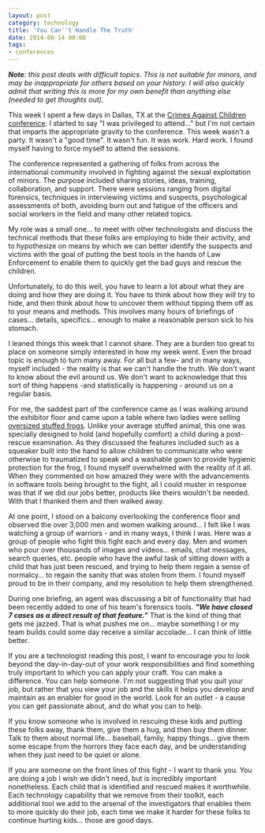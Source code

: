 ```yaml
---
layout: post
category: technology
title: 'You Can''t Handle The Truth'
date: 2014-08-14 00:00
tags:
- conferences
---
```

*__Note__: this post deals with difficult topics. This is not suitable for minors, and may be inappropriate for others 
based on your history. I will also quickly admit that writing this is more for my own benefit than anything else 
(needed to get thoughts out).*

This week I spent a few days in Dallas, TX at the [Crimes Against Children conference](http://www.cacconference.org/). 
I started to say "I was privileged to attend…" but I'm not certain that imparts the appropriate gravity to the 
conference. This week wasn't a party. It wasn't a "good time". It wasn't fun. It was work. Hard work. I found myself 
having to force myself to attend the sessions.

The conference represented a gathering of folks from across the international community involved in fighting against 
the sexual exploitation of minors. The purpose included sharing stories, ideas, training, collaboration, and support. 
There were sessions ranging from digital forensics, techniques in interviewing victims and suspects, psychological 
assessments of both, avoiding burn out and fatigue of the officers and social workers in the field and many other 
related topics.

My role was a small one… to meet with other technologists and discuss the technical methods that these folks are 
employing to hide their activity, and to hypothesize on means by which we can better identify the suspects and victims 
with the goal of putting the best tools in the hands of Law Enforcement to enable them to quickly get the bad guys and 
rescue the children.

Unfortunately, to do this well, you have to learn a lot about what they are doing and how they are doing it. You have 
to think about how they will try to hide, and then think about how to uncover them without tipping them off as to your 
means and methods. This involves many hours of briefings of cases… details, specifics… enough to make a reasonable 
person sick to his stomach.

I leaned things this week that I cannot share. They are a burden too great to place on someone simply interested in how 
my week went. Even the broad topic is enough to turn many away. For all but a few- and in many ways, myself included - 
the reality is that we can't handle the truth. We don't want to know about the evil around us. We don't want to 
acknowledge that this sort of thing happens -and statistically is happening - around us on a regular basis.

For me, the saddest part of the conference came as I was walking around the exhibitor floor and came upon a table 
where two ladies were selling [oversized stuffed frogs](http://comfortfrog.com/). Unlike your average stuffed animal, 
this one was specially designed to hold (and hopefully comfort) a child during a post-rescue examination. As they 
discussed the features included such as a squeaker built into the hand to allow children to communicate who were 
otherwise to traumatized to speak and a washable gown to provide hygienic protection for the frog, I found myself 
overwhelmed with the reality of it all. When they commented on how amazed they were with the advancements in software 
tools being brought to the fight, all I could muster in response was that if we did our jobs better, products like 
theirs wouldn't be needed. With that I thanked them and then walked away.

At one point, I stood on a balcony overlooking the conference floor and observed the over 3,000 men and women walking 
around… I felt like I was watching a group of warriors - and in many ways, I think I was. Here was a group of people 
who fight this fight each and every day. Men and women who pour over thousands of images and videos… emails, chat 
messages, search queries, etc. people who have the awful task of sitting down with a child that has just been rescued, 
and trying to help them regain a sense of normalcy… to regain the sanity that was stolen from them. I found myself 
proud to be in their company, and my resolution to help them strengthened.

During one briefing, an agent was discussing a bit of functionality that had been recently added to one of his team's 
forensics tools. __*"We have closed 7 cases as a direct result of that feature."*__ That is the kind of thing that gets 
me jazzed. That is what pushes me on… maybe something I or my team builds could some day receive a similar accolade… 
I can think of little better.

If you are a technologist reading this post, I want to encourage you to look beyond the day-in-day-out of your work 
responsibilities and find something truly important to which you can apply your craft. You can make a difference. You 
can help someone. I'm not suggesting that you quit your job, but rather that you view your job and the skills it helps 
you develop and maintain as an enabler for good in the world. Look for an outlet - a cause you can get passionate 
about, and do what you can to help.

If you know someone who is involved in rescuing these kids and putting these folks away, thank them, give them a hug, 
and then buy them dinner. Talk to them about normal life… baseball, family, happy things… give them some escape from 
the horrors they face each day, and be understanding when they just need to be quiet or alone.

If you are someone on the front lines of this fight - I want to thank you. You are doing a job I wish we didn't need, 
but is incredibly important nonetheless. Each child that is identified and rescued makes it worthwhile. Each technology 
capability that we remove from their toolkit, each additional tool we add to the arsenal of the investigators that 
enables them to more quickly do their job, each time we make it harder for these folks to continue hurting kids… 
those are good days.
